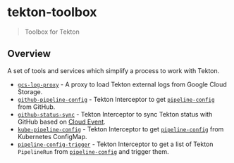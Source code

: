 # tekton-toolbox

> Toolbox for Tekton

## Overview

A set of tools and services which simplify a process to work with Tekton.

- [`gcs-log-proxy`](./docs/gcs-log-proxy.md) - A proxy to load Tekton external logs from Google Cloud Storage.
- [`github-pipeline-config`](./docs/github-pipeline-config.md) - Tekton Interceptor to
  get [`pipeline-config`](./docs/pipeline-config.md) from GitHub.
- [`github-status-sync`](./docs/github-status-sync.md) - Tekton Interceptor to sync Tekton status with GitHub based
  on [Cloud Event](https://tekton.dev/docs/pipelines/events/#events-via-cloudevents).
- [`kube-pipeline-config`](./docs/kube-pipeline-config.md) - Tekton Interceptor to
  get [`pipeline-config`](./docs/pipeline-config.md) from Kubernetes ConfigMap.
- [`pipeline-config-trigger`](./docs/pipeline-config-trigger.md) - Tekton Interceptor to get a list of
  Tekton `PipelineRun`
  from [`pipeline-config`](./docs/pipeline-config.md) and trigger them.
